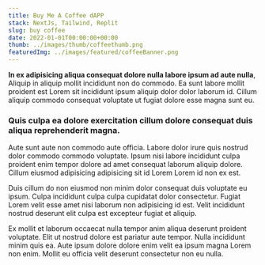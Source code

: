 ```yaml
---
title: Buy Me A Coffee dAPP
stack: NextJs, Tailwind, Replit
slug: buy coffee
date: 2022-01-01T00:00:00+00:00
thumb: ../images/thumb/coffeethumb.png
featuredImg: ../images/featured/coffeeBanner.png
---
```


**In ex adipisicing aliqua consequat dolore nulla labore ipsum ad aute nulla**, Aliquip in aliquip mollit incididunt non do commodo. Ea sunt labore mollit proident est Lorem sit incididunt ipsum aliquip dolor dolor laborum id. Cillum aliquip commodo consequat voluptate ut fugiat dolore esse magna sunt eu.

### Quis culpa ea dolore exercitation cillum dolore consequat duis aliqua reprehenderit magna.

Aute sunt aute non commodo aute officia. Labore dolor irure quis nostrud dolor commodo commodo voluptate. Ipsum nisi labore incididunt culpa proident enim tempor dolore ad amet consequat laborum aliquip dolore. Cillum eiusmod adipisicing adipisicing sit id Lorem Lorem id non ex est.

Duis cillum do non eiusmod non minim dolor consequat duis voluptate eu ipsum. Culpa incididunt culpa culpa cupidatat dolor consectetur. Fugiat Lorem velit esse amet nisi laborum non adipisicing id est. Velit incididunt nostrud deserunt elit culpa est excepteur fugiat et aliquip.

Ex mollit et laborum occaecat nulla tempor anim aliqua deserunt proident voluptate. Elit ut nostrud dolore est pariatur aute tempor. Nulla incididunt minim quis ea. Aute ipsum dolore dolore enim velit ea ipsum magna Lorem non enim. Mollit eu officia velit deserunt consectetur non eu nulla.